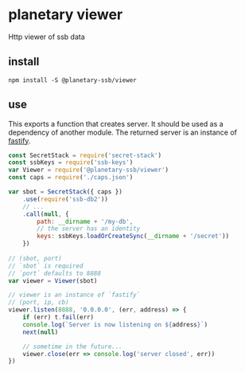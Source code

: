 # planetary viewer

Http viewer of ssb data

## install
```
npm install -S @planetary-ssb/viewer
```

## use
This exports a function that creates server. It should be used as a dependency of another module. The returned server is an instance of [fastify](https://www.fastify.io/).

```js
const SecretStack = require('secret-stack')
const ssbKeys = require('ssb-keys')
var Viewer = require('@planetary-ssb/viewer')
const caps = require('./caps.json')

var sbot = SecretStack({ caps })
    .use(require('ssb-db2'))
    // ...
    .call(null, {
        path: __dirname + '/my-db',
        // the server has an identity
        keys: ssbKeys.loadOrCreateSync(__dirname + '/secret'))
    })
    
// (sbot, port)
// `sbot` is required
// `port` defaults to 8888
var viewer = Viewer(sbot)

// viewer is an instance of `fastify`
// (port, ip, cb)
viewer.listen(8888, '0.0.0.0', (err, address) => {
    if (err) t.fail(err)
    console.log(`Server is now listening on ${address}`)
    next(null)

    // sometime in the future...
    viewer.close(err => console.log('server closed', err))
})
```
